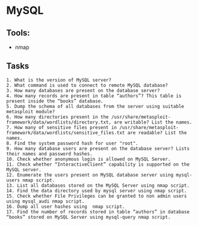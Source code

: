# MySQL

## Tools: 
- nmap

## Tasks

    1. What is the version of MySQL server?
    2. What command is used to connect to remote MySQL database?
    3. How many databases are present on the database server?
    4. How many records are present in table “authors”? This table is present inside the “books” database.
    5. Dump the schema of all databases from the server using suitable metasploit module?
    6. How many directories present in the /usr/share/metasploit-framework/data/wordlists/directory.txt, are writable? List the names.
    7. How many of sensitive files present in /usr/share/metasploit-framework/data/wordlists/sensitive_files.txt are readable? List the names.
    8. Find the system password hash for user "root".
    9. How many database users are present on the database server? Lists their names and password hashes.
    10. Check whether anonymous login is allowed on MySQL Server.
    11. Check whether “InteractiveClient” capability is supported on the MySQL server.
    12. Enumerate the users present on MySQL database server using mysql-users nmap script.
    13. List all databases stored on the MySQL Server using nmap script.
    14. Find the data directory used by mysql server using nmap script.
    15. Check whether File Privileges can be granted to non admin users using mysql_audi nmap script.
    16. Dump all user hashes using  nmap script.
    17. Find the number of records stored in table “authors” in database “books” stored on MySQL Server using mysql-query nmap script.




